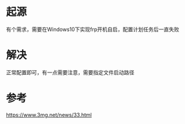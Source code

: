 # 起源
有个需求，需要在Windows10下实现frp开机自启，配置计划任务后一直失败

# 解决
正常配置即可，有一点需要注意，需要指定文件启动路径

# 参考
https://www.3mg.net/news/33.html